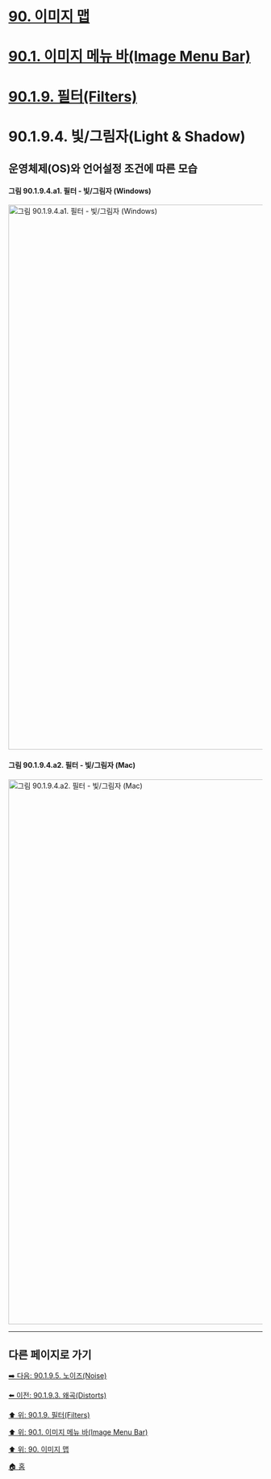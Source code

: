 # [90. 이미지 맵](./90-00-image-map.md)
# [90.1. 이미지 메뉴 바(Image Menu Bar)](./90-01-00-image-menu-bar.md)
# [90.1.9. 필터(Filters)](./90-01-09-filters.md)
# 90.1.9.4. 빛/그림자(Light & Shadow)
## 운영체제(OS)와 언어설정 조건에 따른 모습
#### 그림 90.1.9.4.a1. 필터 - 빛/그림자 (Windows)
<img width="1080" alt="그림 90.1.9.4.a1. 필터 - 빛/그림자 (Windows)" environment="Windows 10 GIMP 2.10.36" src="https://github.com/wonder13662/gimp/assets/15767104/43219280-b1fc-4e43-92bc-3454532e2454">

#### 그림 90.1.9.4.a2. 필터 - 빛/그림자 (Mac)
<img width="1080" alt="그림 90.1.9.4.a2. 필터 - 빛/그림자 (Mac)" environment="MacOS:Sonoma 14.2.1 GIMP 2.10.36" src="https://github.com/wonder13662/gimp/assets/15767104/040a51d9-e9a8-4023-b343-e11a42378bc8">

***

## 다른 페이지로 가기

[➡️ 다음: 90.1.9.5. 노이즈(Noise)](./90-01-09-filtersx-05-noise.md)

[⬅️ 이전: 90.1.9.3. 왜곡(Distorts)](./90-01-09-filtersx-03-distorts.md)

[⬆️ 위: 90.1.9. 필터(Filters)](./90-01-09-filters.md)

[⬆️ 위: 90.1. 이미지 메뉴 바(Image Menu Bar)](./90-01-00-image-menu-bar.md)

[⬆️ 위: 90. 이미지 맵](./90-00-image-map.md)

[🏠 홈](./00-home.md)
